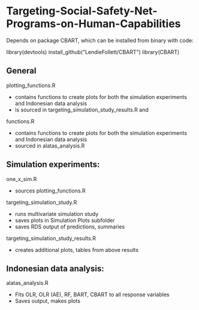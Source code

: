 # Targeting-Social-Safety-Net-Programs-on-Human-Capabilities
Depends on package CBART, which can be installed from binary with code:

library(devtools)
install_github("LendieFollett/CBART")
library(CBART)

## General

plotting_functions.R
  - contains functions to create plots for both the simulation experiments and Indonesian data analysis
  - is sourced in targeting_simulation_study_results.R and 

functions.R
  - contains functions to create plots for both the simulation experiments and Indonesian data analysis
  - sourced in alatas_analysis.R
  
## Simulation experiments:

one_x_sim.R
  - sources plotting_functions.R

targeting_simulation_study.R
  - runs multivariate simulation study
  - saves plots in Simulation Plots subfolder
  - saves RDS output of predictions, summaries
  
targeting_simulation_study_results.R
  - creates additional plots, tables from above results


## Indonesian data analysis:
alatas_analysis.R
  - Fits OLR, OLR (AE), RF, BART, CBART to all response variables
  - Saves output, makes plots
